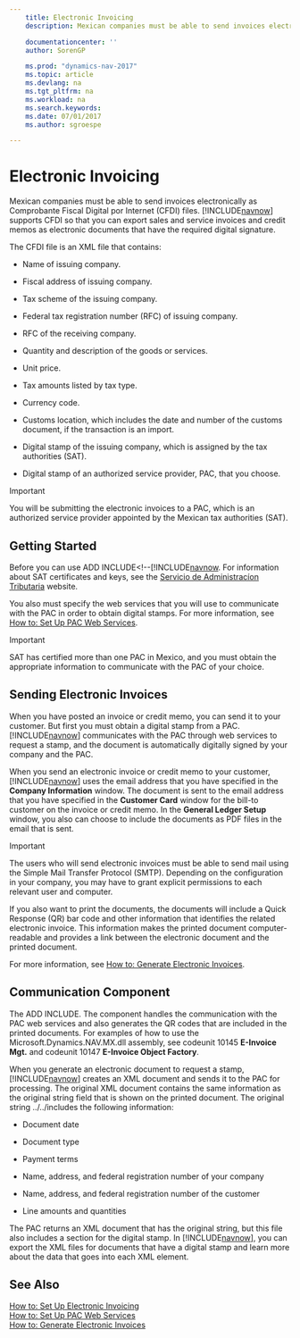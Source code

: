 ```yaml
---
    title: Electronic Invoicing
    description: Mexican companies must be able to send invoices electronically as Comprobante Fiscal Digital por Internet (CFDI) files. [!INCLUDE[navnow](../../includes/navnow_md.md)] supports CFDI so that you can export sales and service invoices and credit memos as electronic documents that have the required digital signature.

    documentationcenter: ''
    author: SorenGP

    ms.prod: "dynamics-nav-2017"
    ms.topic: article
    ms.devlang: na
    ms.tgt_pltfrm: na
    ms.workload: na
    ms.search.keywords:
    ms.date: 07/01/2017
    ms.author: sgroespe

---
```

# Electronic Invoicing
Mexican companies must be able to send invoices electronically as Comprobante Fiscal Digital por Internet (CFDI) files. [!INCLUDE[navnow](../../includes/navnow_md.md)] supports CFDI so that you can export sales and service invoices and credit memos as electronic documents that have the required digital signature.  

 The CFDI file is an XML file that contains:  

-   Name of issuing company.  

-   Fiscal address of issuing company.  

-   Tax scheme of the issuing company.  

-   Federal tax registration number (RFC) of issuing company.  

-   RFC of the receiving company.  

-   Quantity and description of the goods or services.  

-   Unit price.  

-   Tax amounts listed by tax type.  

-   Currency code.  

-   Customs location, which includes the date and number of the customs document, if the transaction is an import.  

-   Digital stamp of the issuing company, which is assigned by the tax authorities (SAT).  

-   Digital stamp of an authorized service provider, PAC, that you choose.  

> [!IMPORTANT]  
>  You will be submitting the electronic invoices to a PAC, which is an authorized service provider appointed by the Mexican tax authorities (SAT).  

## Getting Started  
 Before you can use ADD INCLUDE<!--[!INCLUDE[navnow](how-to-set-up-electronic-invoicing.md). For information about SAT certificates and keys, see the [Servicio de Administracíon Tributaria](http://go.microsoft.com/fwlink/?LinkId=242772) website.  

 You also must specify the web services that you will use to communicate with the PAC in order to obtain digital stamps. For more information, see [How to: Set Up PAC Web Services](how-to-set-up-pac-web-services.md).  

> [!IMPORTANT]  
>  SAT has certified more than one PAC in Mexico, and you must obtain the appropriate information to communicate with the PAC of your choice.  

## Sending Electronic Invoices  
 When you have posted an invoice or credit memo, you can send it to your customer. But first you must obtain a digital stamp from a PAC. [!INCLUDE[navnow](../../includes/navnow_md.md)] communicates with the PAC through web services to request a stamp, and the document is automatically digitally signed by your company and the PAC.  

 When you send an electronic invoice or credit memo to your customer, [!INCLUDE[navnow](../../includes/navnow_md.md)] uses the email address that you have specified in the **Company Information** window. The document is sent to the email address that you have specified in the **Customer Card** window for the bill-to customer on the invoice or credit memo. In the **General Ledger Setup** window, you also can choose to include the documents as PDF files in the email that is sent.  

> [!IMPORTANT]  
>  The users who will send electronic invoices must be able to send mail using the Simple Mail Transfer Protocol (SMTP). Depending on the configuration in your company, you may have to grant explicit permissions to each relevant user and computer.  

 If you also want to print the documents, the documents will include a Quick Response (QR) bar code and other information that identifies the related electronic invoice. This information makes the printed document computer-readable and provides a link between the electronic document and the printed document.  

 For more information, see [How to: Generate Electronic Invoices](how-to-generate-electronic-invoices.md).  

## Communication Component  
 The ADD INCLUDE<!--[!INCLUDE[navnow](../../includes/nav_windows_md.md)]-->. The component handles the communication with the PAC web services and also generates the QR codes that are included in the printed documents. For examples of how to use the Microsoft.Dynamics.NAV.MX.dll assembly, see codeunit 10145 **E-Invoice Mgt.** and codeunit 10147 **E-Invoice Object Factory**.  

 When you generate an electronic document to request a stamp, [!INCLUDE[navnow](../../includes/navnow_md.md)] creates an XML document and sends it to the PAC for processing. The original XML document contains the same information as the original string field that is shown on the printed document. The original string ../../includes the following information:  

-   Document date  

-   Document type  

-   Payment terms  

-   Name, address, and federal registration number of your company  

-   Name, address, and federal registration number of the customer  

-   Line amounts and quantities  

 The PAC returns an XML document that has the original string, but this file also includes a section for the digital stamp. In [!INCLUDE[navnow](../../includes/navnow_md.md)], you can export the XML files for documents that have a digital stamp and learn more about the data that goes into each XML element.  

## See Also  
 [How to: Set Up Electronic Invoicing](how-to-set-up-electronic-invoicing.md)   
 [How to: Set Up PAC Web Services](how-to-set-up-pac-web-services.md)   
 [How to: Generate Electronic Invoices](how-to-generate-electronic-invoices.md)
